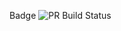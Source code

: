 Badge ![PR Build Status](https://github.com/<CMHZMAN>/<FirstGithubExersise>/actions/workflows/pr-check.yml/badge.svg)
